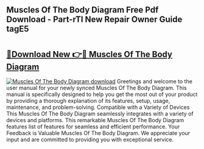 ## Muscles Of The Body Diagram Free Pdf Download - Part-rTI New Repair Owner Guide tagE5

# <h2><a href="http://dfp0yuo.blite.top/?on=Muscles+Of+The+Body+Diagram">🔗Download New 👉🔴 Muscles Of The Body Diagram</a></h2>

[![Muscles Of The Body Diagram download](https://i.imgur.com/lujVjoI.png)](http://dfp0yuo.blite.top/?on=Muscles+Of+The+Body+Diagram)
Greetings and welcome to the user manual for your newly synced Muscles Of The Body Diagram. This manual is specifically designed to help you get the most out of your product by providing a thorough explanation of its features, setup, usage, maintenance, and problem-solving. Compatible with a Variety of Devices This Muscles Of The Body Diagram seamlessly integrates with a variety of devices and platforms. This remarkable Muscles Of The Body Diagram features list of features for seamless and efficient performance. Your Feedback is Valuable Muscles Of The Body Diagram. We appreciate your input and are committed to providing you with exceptional service.
